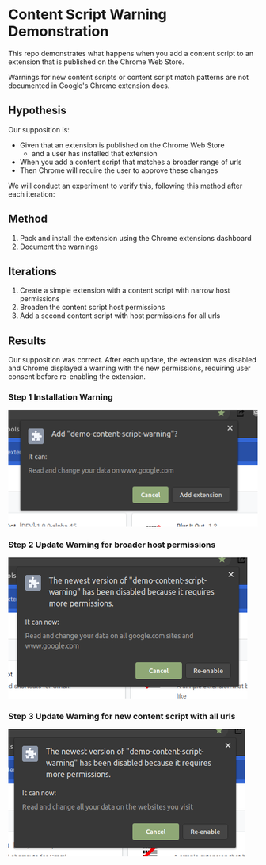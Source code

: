 # Content Script Warning Demonstration

This repo demonstrates what happens when you add a content script to an extension that is published on the Chrome Web Store.

Warnings for new content scripts or content script match patterns are not documented in Google's Chrome extension docs.

## Hypothesis

Our supposition is:

- Given that an extension is published on the Chrome Web Store
  - and a user has installed that extension
- When you add a content script that matches a broader range of urls
- Then Chrome will require the user to approve these changes

We will conduct an experiment to verify this, following this method after each iteration:

## Method

1. Pack and install the extension using the Chrome extensions dashboard
2. Document the warnings

## Iterations

1. Create a simple extension with a content script with narrow host permissions
2. Broaden the content script host permissions
3. Add a second content script with host permissions for all urls

## Results

Our supposition was correct. After each update, the extension was disabled and Chrome displayed a warning with the new permissions, requiring user consent before re-enabling the extension.

### Step 1 Installation Warning

![Step 1 Warning Image](https://github.com/jacksteamdev/demo-content-script-warning/blob/master/pngs/step1.png?raw=true)

### Step 2 Update Warning for broader host permissions

![Step 2 Warning Image](https://github.com/jacksteamdev/demo-content-script-warning/blob/master/pngs/step2.png?raw=true)

### Step 3 Update Warning for new content script with all urls

![Step 3 Warning Image](https://github.com/jacksteamdev/demo-content-script-warning/blob/master/pngs/step3.png?raw=true)
